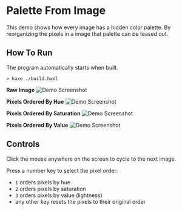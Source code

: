 # Palette From Image

This demo shows how every image has a hidden color palette. By reorganizing the pixels in a image
that palette can be teased out. 

## How To Run

The program automatically starts when built.

```
> haxe ./build.hxml
```

**Raw Image**
![Demo Screenshot](https://github.com/BradLyman/learn_you_a_heaps/blob/master/p_1_2_2_from_image/NoFilter.png)

**Pixels Ordered By Hue**
![Demo Screenshot](https://github.com/BradLyman/learn_you_a_heaps/blob/master/p_1_2_2_from_image/OrderByHue.png)

**Pixels Ordered By Saturation**
![Demo Screenshot](https://github.com/BradLyman/learn_you_a_heaps/blob/master/p_1_2_2_from_image/OrderBySaturation.png)

**Pixels Ordered By Value**
![Demo Screenshot](https://github.com/BradLyman/learn_you_a_heaps/blob/master/p_1_2_2_from_image/OrderByValue.png)

## Controls

Click the mouse anywhere on the screen to cycle to the next image.

Press a number key to select the pixel order:
  * `1` orders pixels by hue
  * `2` orders pixels by saturation
  * `3` orders pixels by value (lightness)
  * any other key resets the pixels to their original order
